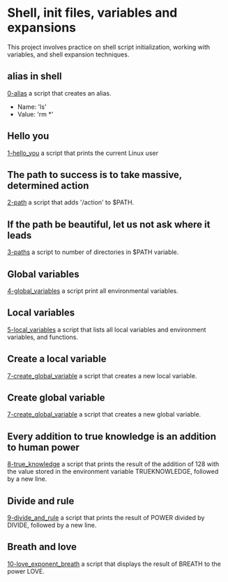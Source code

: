 # Shell, init files, variables and expansions
This project involves practice on shell script initialization, working with variables, and shell expansion techniques.
## alias in shell
[0-alias](./0-alias) a script that creates an alias.
- Name: 'ls'
- Value: 'rm *'
## Hello you
[1-hello_you](./1-hello_you) a script that prints the current Linux user
## The path to success is to take massive, determined action
[2-path](./2-path) a script that adds '/action' to $PATH.
## If the path be beautiful, let us not ask where it leads
[3-paths](./3-paths) a script to number of directories in $PATH variable.
## Global variables
[4-global_variables](./4-global_variables) a script print all environmental variables.
## Local variables
[5-local_variables](./5-local_variables) a script that lists all local variables and environment variables, and functions.
## Create a local variable
[7-create_global_variable](./7-create_global_variable) a script that creates a new local variable.
## Create global variable
[7-create_global_variable](./7-create_global_variable) a script that creates a new global variable.
## Every addition to true knowledge is an addition to human power
[8-true_knowledge](./8-true_knowledge) a script that prints the result of the addition of 128 with the value stored in the environment variable TRUEKNOWLEDGE, followed by a new line.
## Divide and rule
[9-divide_and_rule](./9-divide_and_rule) a script that prints the result of POWER divided by DIVIDE, followed by a new line.
## Breath and love
[10-love_exponent_breath](./10-love_exponent_breath) a script that displays the result of BREATH to the power LOVE.